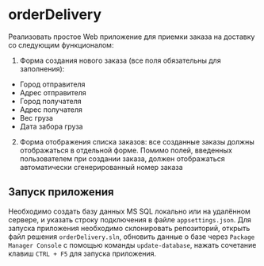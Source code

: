 # orderDelivery
Реализовать простое Web приложение для приемки заказа на доставку со следующим функционалом:

1. Форма создания нового заказа (все поля обязательны для заполнения):
* Город отправителя
* Адрес отправителя
* Город получателя
* Адрес получателя
* Вес груза
* Дата забора груза

2. Форма отображения списка заказов: все созданные заказы должны отображаться в отдельной форме. Помимо полей, введенных пользователем при создании заказа, должен отображаться автоматически сгенерированный номер заказа

## Запуск приложения

Необходимо создать базу данных MS SQL локально или на удалённом сервере, и указать строку подключения в файле `appsettings.json`.
Для запуска приложения необходимо склонировать репозиторий, открыть файл решения `orderDelivery.sln`, обновить данные о базе через `Package Manager Console` с помощью команды `update-database`, нажать сочетание клавиш `CTRL + F5` для запуска приложения.